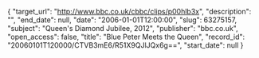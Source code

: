 {
  "target_url": "http://www.bbc.co.uk/cbbc/clips/p00hlb3x", 
  "description": "", 
  "end_date": null, 
  "date": "2006-01-01T12:00:00", 
  "slug": 63275157, 
  "subject": "Queen's Diamond Jubilee, 2012", 
  "publisher": "bbc.co.uk", 
  "open_access": false, 
  "title": "Blue Peter Meets the Queen", 
  "record_id": "20060101T120000/CTVB3mE6/R51X9QJlJQx6g==", 
  "start_date": null
}

